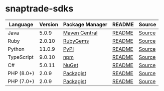 # snaptrade-sdks

|Language|Version|Package Manager|README|Source|
|-|-|-|-|-|
|Java|5.0.9|[Maven Central](https://central.sonatype.com/artifact/com.konfigthis/snaptrade-java-sdk/5.0.9)|[README](https://github.com/passiv/snaptrade-sdks/tree/HEAD/sdks/java#readme)|[Source](https://github.com/passiv/snaptrade-sdks/tree/HEAD/sdks/java)|
|Ruby|2.0.10|[RubyGems](https://rubygems.org/gems/snaptrade/versions/2.0.10)|[README](https://github.com/passiv/snaptrade-sdks/tree/HEAD/sdks/ruby#readme)|[Source](https://github.com/passiv/snaptrade-sdks/tree/HEAD/sdks/ruby)|
|Python|11.0.9|[PyPI](https://pypi.org/project/snaptrade-python-sdk/11.0.9)|[README](https://github.com/passiv/snaptrade-sdks/tree/HEAD/sdks/python#readme)|[Source](https://github.com/passiv/snaptrade-sdks/tree/HEAD/sdks/python)|
|TypeScript|9.0.10|[npm](https://www.npmjs.com/package/snaptrade-typescript-sdk/v/9.0.10)|[README](https://github.com/passiv/snaptrade-sdks/tree/HEAD/sdks/typescript#readme)|[Source](https://github.com/passiv/snaptrade-sdks/tree/HEAD/sdks/typescript)|
|C#|5.0.11|[NuGet](https://nuget.org/packages/SnapTrade.Net/5.0.11)|[README](https://github.com/passiv/snaptrade-sdks/tree/HEAD/sdks/csharp#readme)|[Source](https://github.com/passiv/snaptrade-sdks/tree/HEAD/sdks/csharp)|
|PHP (8.0+)|2.0.9|[Packagist](https://packagist.org/packages/konfig/snaptrade-php-sdk#2.0.9)|[README](https://github.com/passiv/snaptrade-php-sdk/tree/HEAD/sdks/php#readme)|[Source](https://github.com/passiv/snaptrade-php-sdk/tree/HEAD/sdks/php)|
|PHP (7.0+)|2.0.9|[Packagist](https://packagist.org/packages/konfig/snaptrade-php-7-sdk#2.0.9)|[README](https://github.com/passiv/snaptrade-php-7-sdk/tree/HEAD/sdks/php7#readme)|[Source](https://github.com/passiv/snaptrade-php-7-sdk/tree/HEAD/sdks/php7)|